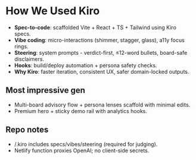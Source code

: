 ﻿# How We Used Kiro
- **Spec-to-code**: scaffolded Vite + React + TS + Tailwind using Kiro specs.
- **Vibe coding**: micro-interactions (shimmer, stagger, glass), a11y focus rings.
- **Steering**: system prompts - verdict-first, ≤12-word bullets, board-safe disclaimers.
- **Hooks**: build/deploy automation + persona safety checks.
- **Why Kiro**: faster iteration, consistent UX, safer domain-locked outputs.
## Most impressive gen
- Multi-board advisory flow + persona lenses scaffold with minimal edits.
- Premium hero + sticky demo rail with analytics hooks.
## Repo notes
- /.kiro includes specs/vibes/steering (required for judging).
- Netlify function proxies OpenAI; no client-side secrets.
